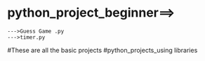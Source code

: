 # python_project_beginner==>
    --->Guess Game .py
    --->timer.py
 #These are all the basic projects
#python_projects_using libraries 
